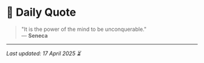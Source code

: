 # 📜 Daily Quote

> "It is the power of the mind to be unconquerable."  
> — **Seneca**

---

_Last updated: 17 April 2025 ⏳_

